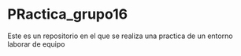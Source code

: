 # PRactica_grupo16
 Este es un repositorio en el que se realiza una practica de un entorno laborar de equipo
